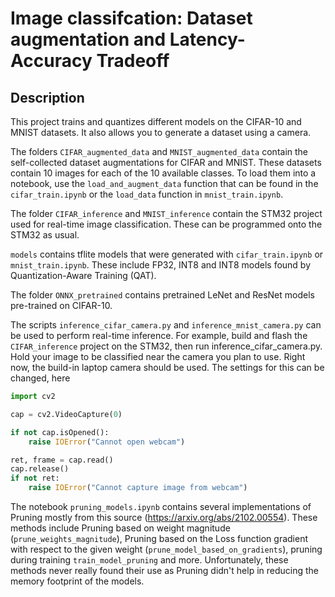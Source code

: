 # Image classifcation: Dataset augmentation and Latency-Accuracy Tradeoff

## Description
This project trains and quantizes different models on the CIFAR-10 and MNIST datasets. It also allows you to generate a dataset using a camera.

The folders `CIFAR_augmented_data` and `MNIST_augmented_data` contain the self-collected dataset augmentations for CIFAR and MNIST. These datasets contain 10 images for each of the 10 available classes. To load them into a notebook, use the `load_and_augment_data` function that can be found in the `cifar_train.ipynb` or the `load_data` function in `mnist_train.ipynb`.

The folder `CIFAR_inference` and `MNIST_inference` contain the STM32 project used for real-time image classification. These can be programmed onto the STM32 as usual.

`models` contains tflite models that were generated with `cifar_train.ipynb` or `mnist_train.ipynb`. These include FP32, INT8 and INT8 models found by Quantization-Aware Training (QAT).

The folder `ONNX_pretrained` contains pretrained LeNet and ResNet models pre-trained on CIFAR-10.

The scripts `inference_cifar_camera.py` and `inference_mnist_camera.py` can be used to perform real-time inference. For example, build and flash the  `CIFAR_inference` project on the STM32, then run inference_cifar_camera.py. Hold your image to be classified near the camera you plan to use. Right now, the build-in laptop camera should be used. The settings for this can be changed, here 

```python
import cv2

cap = cv2.VideoCapture(0)

if not cap.isOpened():
    raise IOError("Cannot open webcam")

ret, frame = cap.read()
cap.release()
if not ret:
    raise IOError("Cannot capture image from webcam")
```


The notebook `pruning_models.ipynb` contains several implementations of Pruning mostly from this source (https://arxiv.org/abs/2102.00554). These methods include Pruning based on weight magnitude (`prune_weights_magnitude`), Pruning based on the Loss function gradient with respect to the given weight (`prune_model_based_on_gradients`), pruning during training `train_model_pruning` and more. Unfortunately, these methods never really found their use as Pruning didn't help in reducing the memory footprint of the models.
